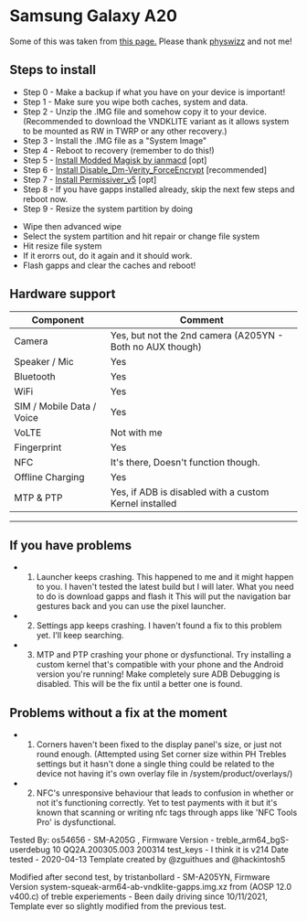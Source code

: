 # Samsung Galaxy A20

Some of this was taken from [this page.](https://forum.xda-developers.com/galaxy-a20/how-to/gsi-galaxy-a20-t3964546) Please thank [physwizz](https://forum.xda-developers.com/member.php?u=5440376) and not me!
## Steps to install
* Step 0 - Make a backup if what you have on your device is important!
* Step 1 - Make sure you wipe both caches, system and data.
* Step 2 - Unzip the .IMG file and somehow copy it to your device. (Recommended to download the VNDKLITE variant as it allows system to be mounted as RW in TWRP or any other recovery.)
* Step 3 - Install the .IMG file as a "System Image"
* Step 4 - Reboot to recovery (remember to do this!)
* Step 5 - [Install Modded Magisk by ianmacd](https://forum.xda-developers.com/attachment.php?attachmentid=4850993&d=1571653427) [opt]
* Step 6 - [Install Disable_Dm-Verity_ForceEncrypt](https://forum.xda-developers.com/attachment.php?attachmentid=4850995&d=1571653427) [recommended]
* Step 7 - [Install Permissiver_v5](https://forum.xda-developers.com/attachment.php?attachmentid=4850997&d=1571653427) [opt]
* Step 8 - If you have gapps installed already, skip the next few steps and reboot now.
* Step 9 - Resize the system partition by doing
- Wipe then advanced wipe
- Select the system partition and hit repair or change file system
- Hit resize file system
- If it erorrs out, do it again and it should work.
- Flash gapps and clear the caches and reboot!


## Hardware support

| Component                 |      Comment                                              |
|---------------------------|-----------------------------------------------------------|
| Camera                    | Yes, but not the 2nd camera (A205YN - Both no AUX though) |
| Speaker / Mic             | Yes                                                       |
| Bluetooth                 | Yes                                                       | 
| WiFi                      | Yes                                                       |
| SIM / Mobile Data / Voice | Yes                                                       |
| VoLTE                     | Not with me                                               |
| Fingerprint               | Yes                                                       |
| NFC                       | It's there, Doesn't function though.                      |
| Offline Charging          | Yes                                                       |
| MTP & PTP                 | Yes, if ADB is disabled with a custom Kernel installed    |
---
## If you have problems
* 1. Launcher keeps crashing.
This happened to me and it might happen to you. I haven't tested the latest build but I will later. What you need to do is download gapps and flash it This will put the navigation bar gestures back and you can use the pixel launcher.
* 2. Settings app keeps crashing.
I haven't found a fix to this problem yet. I'll keep searching.
* 3. MTP and PTP crashing your phone or dysfunctional.
Try installing a custom kernel that's compatible with your phone and the Android version you're running! Make completely sure ADB Debugging is disabled. This will be the fix until a better one is found.

## Problems without a fix at the moment
* 1. Corners haven't been fixed to the display panel's size, or just not round enough. (Attempted using Set corner size within PH Trebles settings but it hasn't done a single thing could be related to the device not having it's own overlay file in /system/product/overlays/)
* 2. NFC's unresponsive behaviour that leads to confusion in whether or not it's functioning correctly. Yet to test payments with it but it's known that scanning or writing nfc tags through apps like 'NFC Tools Pro' is dysfunctional.

Tested By: os54656 - SM-A205G , Firmware Version - treble_arm64_bgS-userdebug 10 QQ2A.200305.003 200314 test_keys - I think it is v214 Date tested - 2020-04-13 Template created by @zguithues and @hackintosh5

Modified after second test, by tristanbollard - SM-A205YN, Firmware Version system-squeak-arm64-ab-vndklite-gapps.img.xz from (AOSP 12.0 v400.c) of treble experiements - Been daily driving since 10/11/2021, Template ever so slightly modified from the previous test.